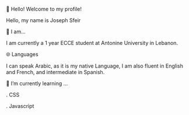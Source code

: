 🙇 Hello! Welcome to my profile!

Hello, my name is Joseph Sfeir

🙋 I am...

I am currently a 1 year ECCE student at Antonine University in Lebanon.

🌐 Languages

I can speak Arabic, as it is my native Language, I am also fluent in English and French, and intermediate in Spanish.

🌱 I’m currently learning ...

. CSS 

. Javascript
